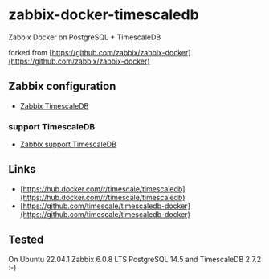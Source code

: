 # zabbix-docker-timescaledb
Zabbix Docker on PostgreSQL + TimescaleDB

forked from [https://github.com/zabbix/zabbix-docker](https://github.com/zabbix/zabbix-docker)

## Zabbix configuration

- [Zabbix TimescaleDB](https://www.zabbix.com/documentation/current/en/manual/appendix/install/timescaledb)

### support TimescaleDB

- [Zabbix support TimescaleDB](https://www.zabbix.com/documentation/6.0/en/manual/introduction/whatsnew608)

## Links

- [https://hub.docker.com/r/timescale/timescaledb](https://hub.docker.com/r/timescale/timescaledb)
- [https://github.com/timescale/timescaledb-docker](https://github.com/timescale/timescaledb-docker)

## Tested

On Ubuntu 22.04.1 Zabbix 6.0.8 LTS PostgreSQL 14.5 and TimescaleDB 2.7.2 :-)